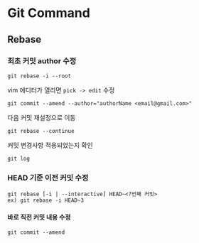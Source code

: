 # Git Command
## Rebase
### 최초 커밋 author 수정
```git
git rebase -i --root
```
vim 에디터가 열리면 `pick -> edit` 수정
```git
git commit --amend --author="authorName <email@gmail.com>"
```
다음 커밋 재설정으로 이동
```git
git rebase --continue
```
커밋 변경사항 적용되었는지 확인
```git
git log
```
### HEAD 기준 이전 커밋 수정
```git
git rebase [-i | --interactive] HEAD~<?번째 커밋>
ex) git rebase -i HEAD~3
```
#### 바로 직전 커밋 내용 수정
```git
git commit --amend
```
